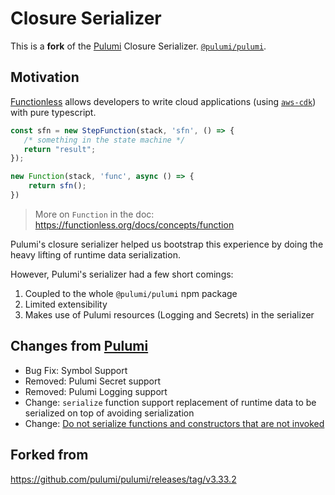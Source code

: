 # Closure Serializer

This is a **fork** of the [Pulumi](https://www.pulumi.com/) Closure Serializer. [`@pulumi/pulumi`](https://github.com/pulumi/pulumi/tree/master/sdk/nodejs/runtime/closure).


## Motivation

[Functionless](https://github.com/functionless/functionless) allows developers to write cloud applications (using [`aws-cdk`](https://aws.amazon.com/cdk/)) with pure typescript. 

```ts
const sfn = new StepFunction(stack, 'sfn', () => {
   /* something in the state machine */
   return "result";
});

new Function(stack, 'func', async () => {
    return sfn();
})
```

> More on `Function` in the doc: https://functionless.org/docs/concepts/function

Pulumi's closure serializer helped us bootstrap this experience by doing the heavy lifting of runtime data serialization. 

However, Pulumi's serializer had a few short comings:
1. Coupled to the whole `@pulumi/pulumi` npm package
2. Limited extensibility
3. Makes use of Pulumi resources (Logging and Secrets) in the serializer

## Changes from [Pulumi](https://github.com/pulumi/pulumi/tree/master/sdk/nodejs/runtime/closure)

* Bug Fix: Symbol Support
* Removed: Pulumi Secret support
* Removed: Pulumi Logging support
* Change: `serialize` function support replacement of runtime data to be serialized on top of avoiding serialization
* Change: [Do not serialize functions and constructors that are not invoked](https://github.com/functionless/nodejs-closure-serializer/pull/8)

## Forked from

https://github.com/pulumi/pulumi/releases/tag/v3.33.2